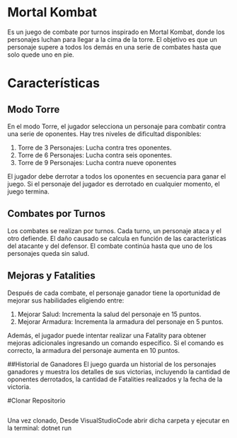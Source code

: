 # Mortal Kombat
Es un juego de combate por turnos inspirado en  Mortal Kombat, donde los personajes luchan para llegar a la cima de la torre. El objetivo es que un personaje supere a todos los demás en una serie de combates hasta que solo quede uno en pie.

# Características
## Modo Torre
En el modo Torre, el jugador selecciona un personaje para combatir contra una serie de oponentes. Hay tres niveles de dificultad disponibles:
1. Torre de 3 Personajes: Lucha contra tres oponentes.
2. Torre de 6 Personajes: Lucha contra seis oponentes.
3. Torre de 9 Personajes: Lucha contra nueve oponentes

El jugador debe derrotar a todos los oponentes en secuencia para ganar el juego. Si el personaje del jugador es derrotado en cualquier momento, el juego termina.

## Combates por Turnos
Los combates se realizan por turnos. Cada turno, un personaje ataca y el otro defiende. El daño causado se calcula en función de las características del atacante y del defensor. El combate continúa hasta que uno de los personajes queda sin salud.

## Mejoras y Fatalities
Después de cada combate, el personaje ganador tiene la oportunidad de mejorar sus habilidades eligiendo entre:
1. Mejorar Salud: Incrementa la salud del personaje en 15 puntos.
2. Mejorar Armadura: Incrementa la armadura del personaje en 5 puntos.

Además, el jugador puede intentar realizar una Fatality para obtener mejoras adicionales ingresando un comando específico. Si el comando es correcto, la armadura del personaje aumenta en 10 puntos.

##Historial de Ganadores
El juego guarda un historial de los personajes ganadores y muestra los detalles de sus victorias, incluyendo la cantidad de oponentes derrotados, la cantidad de Fatalities realizados y la fecha de la victoria.

#Clonar Repositorio
```git clone https://github.com/TallerDeLenguajes1/tl1-proyectofinal2024-MaxiB03.git
```
Una vez clonado, Desde VisualStudioCode abrir dicha carpeta y ejecutar en la terminal: dotnet run
